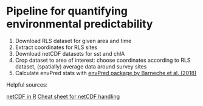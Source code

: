 # Pipeline for quantifying environmental predictability

1. Download RLS dataset for given area and time
2. Extract coordinates for RLS sites
3. Download netCDF datasets for sst and chlA
4. Crop dataset to area of interest: choose coordinates according to RLS dataset, (spatially) average data around survey sites
5. Calculate envPred stats with [envPred package by Barneche et al. (2018)](https://github.com/dbarneche/envPred)

Helpful sources:

[netCDF in R](https://pjbartlein.github.io/REarthSysSci/netCDF.html#get-coordinate-including-time-variables)
[Cheat sheet for netCDF handling](https://www.r-bloggers.com/2016/08/a-netcdf-4-in-r-cheatsheet/)
